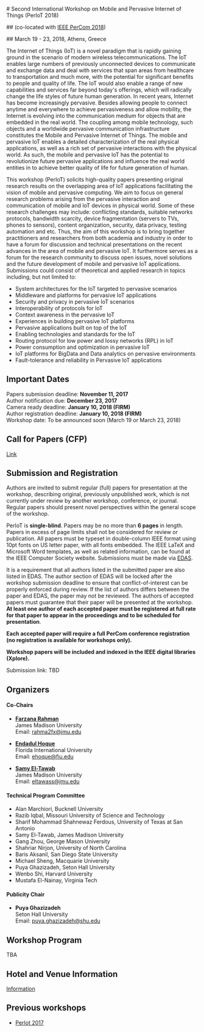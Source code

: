 #<a href="top"></a> Second International Workshop on Mobile and Pervasive Internet of Things (PerIoT 2018)

##<a href=dummy></a> (co-located with [IEEE PerCom 2018](http://www.percom.org/))

##<a href=dummy></a> March 19 - 23, 2018, Athens, Greece

The Internet of Things (IoT) is a novel paradigm that is rapidly gaining ground in the scenario of modern wireless telecommunications. The IoT enables large numbers of previously unconnected devices to communicate and exchange data and deal with services that span areas from healthcare to transportation and much more, with the potential for significant benefits to people and quality of life. The IoT would also enable a range of new capabilities and services far beyond today's offerings, which will radically change the life styles of future human generation. In recent years, Internet has become increasingly pervasive. Besides allowing people to connect anytime and everywhere to achieve pervasiveness and allow mobility, the Internet is evolving into the communication medium for objects that are embedded in the real world. The coupling among mobile technology, such objects and a worldwide pervasive communication infrastructure constitutes the Mobile and Pervasive Internet of Things. The mobile and pervasive IoT enables a detailed characterization of the real physical applications, as well as a rich set of pervasive interactions with the physical world. As such, the mobile and pervasive IoT has the potential to revolutionize future pervasive applications and influence the real world entities in to achieve better quality of life for future generation of human.

This workshop (PerIoT) solicits high-quality papers presenting original research results on the overlapping area of IoT applications facilitating the vision of mobile and pervasive computing. We aim to focus on general research problems arising from the pervasive interaction and communication of mobile and IoT devices in physical world. Some of these research challenges may include: conflicting standards, suitable networks protocols, bandwidth scarcity, device fragmentation (servers to TVs, phones to sensors), content organization, security, data privacy, testing automation and etc. Thus, the aim of this workshop is to bring together practitioners and researchers from both academia and industry in order to have a forum for discussion and technical presentations on the recent advances in the area of mobile and pervasive IoT. It furthermore serves as a forum for the research community to discuss open issues, novel solutions and the future development of mobile and pervasive IoT applications. Submissions could consist of theoretical and applied research in topics including, but not limited to:

- System architectures for the IoT targeted to pervasive scenarios
- Middleware and platforms for pervasive IoT applications
- Security and privacy in pervasive IoT scenarios
- Interoperability of protocols for IoT
- Context awareness in the pervasive IoT
- Experiences in building pervasive IoT platforms
- Pervasive applications built on top of the IoT
- Enabling technologies and standards for the IoT
- Routing protocol for low power and lossy networks (RPL) in IoT
- Power consumption and optimization in pervasive IoT
- IoT platforms for BigData and Data analytics on pervasive environments
- Fault-tolerance and reliability in Pervasive IoT applications

## Important Dates

Papers submission deadline: **November 11, 2017**<br>
Author notification due: **December 23, 2017**<br>
Camera ready deadline: **January 10, 2018 (FIRM)**<br>
Author registration deadline: **January 10, 2018 (FIRM)**<br>
Workshop date: To be announced soon (March 19 or March 23, 2018)

## Call for Papers (CFP)

[Link](#)

## Submission and Registration

Authors are invited to submit regular (full) papers for presentation at the workshop, describing original, previously unpublished work, which is not currently under review by another workshop, conference, or journal. Regular papers should present novel perspectives within the general scope of the workshop.

PerIoT is **single-blind**. Papers may be no more than **6 pages** in length. Papers in excess of page limits shall not be considered for review or publication. All papers must be typeset in double-column IEEE format using 10pt fonts on US letter paper, with all fonts embedded. The IEEE LaTeX and Microsoft Word templates, as well as related information, can be found at the IEEE Computer Society website. Submissions must be made via [EDAS](#).

It is a requirement that all authors listed in the submitted paper are also listed in EDAS. The author section of EDAS will be locked after the workshop submission deadline to ensure that conflict-of-interest can be properly enforced during review. If the list of authors differs between the paper and EDAS, the paper may not be reviewed. The authors of accepted papers must guarantee that their paper will be presented at the workshop. **At least one author of each accepted paper must be registered at full rate for that paper to appear in the proceedings and to be scheduled for presentation**.

**Each accepted paper will require a full PerCom conference registration (no registration is available for workshops only).**

**Workshop papers will be included and indexed in the IEEE digital libraries (Xplore).**

Submission link: TBD

## Organizers

#### <a href="dummy"></a> **Co-Chairs**

  - [**Farzana Rahman**](https://w3.cs.jmu.edu/rahma2fx)<br>
    James Madison University<br>
    Email: rahma2fx@jmu.edu

  - [**Endadul Hoque**](https://users.cs.fiu.edu/~ehoque/)<br>
    Florida International University<br>
    Email: ehoque@fiu.edu

  - [**Samy El-Tawab**](http://educ.jmu.edu/~eltawass/)<br>
    James Madison University<br>
    Email: eltawass@jmu.edu

#### <a href="dummy"></a> **Technical Program Committee**

  - Alan Marchiori, Bucknell University
  - Razib Iqbal, Missouri University of Science and Technology
  - Sharif Mohammad Shahnewaz Ferdous, University of Texas at San Antonio
  - Samy El-Tawab, James Madison University
  - Gang Zhou, George Mason University
  - Shahriar Nirjon, University of North Carolina
  - Baris Aksanil, San Diego State University
  - Michael Sheng, Macquarie University
  - Puya Ghazizadeh, Seton Hall University
  - Wenbo Shi, Harvard University
  - Mustafa El-Nainay, Virginia Tech

#### <a href="dummy"></a> **Publicity Chair**

  - **Puya Ghazizadeh**<br>
    Seton Hall University<br>
    Email: puya.ghazizadeh@shu.edu

## Workshop Program

TBA

## Hotel and Venue Information

[Information](http://percom.org/node/33)

## Previous workshops

- [PerIot 2017](https://periot.github.io/2017/)
